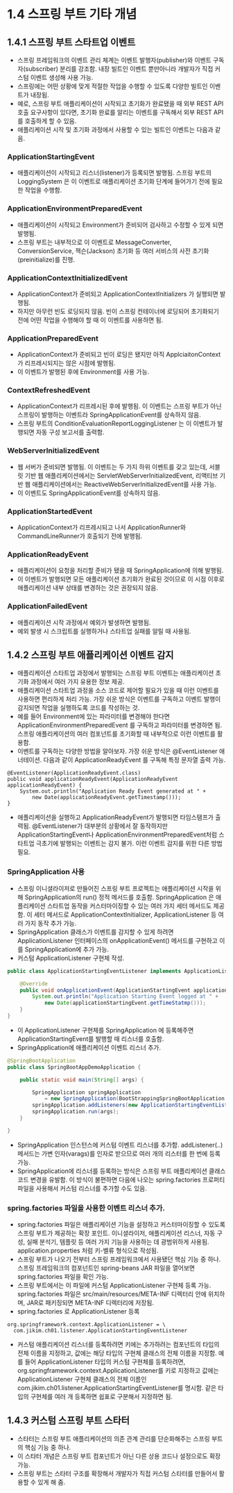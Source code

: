 # 1.4 스프링 부트 기타 개념
## 1.4.1 스프링 부트 스타트업 이벤트
- 스프링 프레임워크의 이벤트 관리 체계는 이벤트 발행자(publisher)와 이벤트 구독자(subscriber) 분리를 강조함. 내장 빌트인 이벤트 뿐만아니라 개발자가 직접 커스텀 이벤트 생성해 사용 가능.
- 스프링에는 어떤 상황에 맞게 적절한 작업을 수행할 수 있도록 다양한 빌트인 이벤트가 내장됨.
- 예로, 스프링 부트 애플리케이션이 시작되고 초기화가 완료됐을 때 외부 REST API 호출 요구사항이 있다면, 초기화 완료를 알리는 이벤트를 구독해서 외부 REST API를 호출하게 할 수 있음.
- 애플리케이션 시작 및 초기화 과정에서 사용할 수 있는 빌트인 이벤트는 다음과 같음.

### ApplicationStartingEvent 
- 애플리케이션이 시작되고 리스너(listener)가 등록되면 발행됨. 스프링 부트의 LoggingSystem 은 이 이벤트로 애플리케이션 초기화 단계에 들어가기 전에 필요한 작업을 수행함.

### ApplicationEnvironmentPreparedEvent
- 애플리케이션이 시작되고 Environment가 준비되어 검사하고 수정할 수 있게 되면 발행됨.
- 스프링 부트는 내부적으로 이 이벤트로 MessageConverter, ConversionService, 잭슨(Jackson) 초기화 등 여러 서비스의 사전 초기화(preinitialize)를 진행.

### ApplicationContextInitializedEvent
- ApplicationContext가 준비되고 ApplicationContextInitializers 가 실행되면 발행됨.
- 하지만 아무런 빈도 로딩되지 않음. 빈이 스프링 컨테이너에 로딩되어 초기화되기 전에 어떤 작업을 수행해야 할 때 이 이벤트를 사용하면 됨.

### ApplicationPreparedEvent
- ApplicationContext가 준비되고 빈이 로딩은 됐지만 아직 ApplciaitonContext가 리프레시되지는 않은 시점에 발행됨.
- 이 이벤트가 발행된 후에 Environment를 사용 가능.

### ContextRefreshedEvent
- ApplicationContext가 리프레시된 후에 발행됨. 이 이벤트는 스프링 부트가 아닌 스프링이 발행하는 이벤트라 SpringApplicationEvent를 상속하지 않음.
- 스프링 부트의 ConditionEvaluationReportLoggingListener 는 이 이벤트가 발행되면 자동 구성 보고서를 출력함.

### WebServerInitializedEvent
- 웹 서버가 준비되면 발행됨. 이 이벤트는 두 가지 하위 이벤트를 갖고 있는데, 서블릿 기반 웹 애플리케이션에서는 ServletWebServerInitializedEvent, 리액티브 기반 웹 애플리케이션에서는
ReactiveWebServerInitializedEvent를 사용 가능.
- 이 이벤트도 SpringApplicationEvent를 상속하지 않음.

### ApplicationStartedEvent
- ApplicationContext가 리프레시되고 나서 ApplicationRunner와 CommandLineRunner가 호출되기 전에 발행됨.

### ApplicationReadyEvent
- 애플리케이션이 요청을 처리할 준비가 됐을 때 SpringApplication에 의해 발행됨.
- 이 이벤트가 발행되면 모든 애플리케이션 초기화가 완료된 것이므로 이 시점 이후로 애플리케이션 내부 상태를 변경하는 것은 권장되지 않음.

### ApplicationFailedEvent
- 애플리케이션 시작 과정에서 예외가 발생하면 발행됨.
- 예외 발생 시 스크립트를 실행하거나 스타트업 실패를 알릴 때 사용됨.

## 1.4.2 스프링 부트 애플리케이션 이벤트 감지
- 애플리케이션 스타트업 과정에서 발행되는 스프링 부트 이벤트는 애플리케이션 초기화 과정에서 여러 가지 유용한 정보 제공.
- 애플리케이션 스타트업 과정을 소스 코드로 제어할 필요가 있을 때 이런 이벤트를 사용하면 편리하게 처리 가능. 가장 쉬운 방식은 이벤트를 구독하고 이벤트 발행이 감지되면 작업을 실행하도록 코드를 작성하는 것.
- 예를 들어 Environment에 있는 파라미터를 변경해야 한다면 ApplicationEnvironmentPreparedEvent 를 구독하고 파라미터를 변경하면 됨. 스프링 애플리케이션의 여러 컴포넌트를 초기화할 때 내부적으로
이런 이벤트를 활용함.
- 이벤트를 구독하는 다양한 방법을 알아보자. 가장 쉬운 방식은 @EventListener 애너테이션. 다음과 같이 ApplicationReadyEvent 를 구독해 특정 문자열 출력 가능.
```
@EventListener(ApplicationReadyEvent.class)
public void applicationReadyEvent(ApplicationReadyEvent applicationReadyEvent) {
    System.out.println("Application Ready Event generated at " + 
        new Date(applicationReadyEvent.getTimestamp()));
}
```
- 애플리케이션을 실행하고 ApplicationReadyEvent가 발행되면 타임스탬프가 출력됨. @EventListener가 대부분의 상황에서 잘 동작하지만 ApplicationStartingEvent나
ApplicationEnvironmentPreparedEvent처럼 스타트업 극초기에 발행되는 이벤트는 감지 불가. 이런 이벤트 감지를 위한 다른 방법 필요.

### SpringApplication 사용
- 스프링 이니셜라이저로 만들어진 스프링 부트 프로젝트는 애플리케이션 시작을 위해 SpringApplication의 run() 정적 메서드를 호출함. SpringApplication 은 애플리케이션 스타트업 동작을 커스터마이징할
수 있는 여러 가지 세터 메서드도 제공함. 이 세터 메서드로 ApplicationContextInitializer, ApplicationListener 등 여러 가지 동작 추가 가능.
- SpringApplication 클래스가 이벤트를 감지할 수 있게 하려면 ApplicationListener 인터페이스의 onApplicationEvent() 메서드를 구현하고 이를 SpringApplication에 추가 가능.
- 커스텀 ApplicationListener 구현체 작성.
```java
public class ApplicationStartingEventListener implements ApplicationListener<ApplicationStartingEvent> {

    @Override
    public void onApplicationEvent(ApplicationStartingEvent applicationStartingEvent) {
        System.out.println("Application Starting Event logged at " + 
            new Date(applicationStartingEvent.getTimeStatmp()));
    }
}
```
- 이 ApplicationListener 구현체를 SpringApplication 에 등록해주면 ApplicationStartingEvent를 발행할 때 리스너를 호출함.
- SpringApplication에 애플리케이션 이벤트 리스너 추가.
```java
@SpringBootApplication
public class SpringBootAppDemoApplication {

	public static void main(String[] args) {

		SpringApplication springApplication
			= new SpringApplication(BootStrappingSpringBootApplication.class);
		springApplication.addListeners(new ApplicationStartingEventListener());
		springApplication.run(args);
	}

}
```
- SpringApplication 인스턴스에 커스텀 이벤트 리스너를 추가함. addListener(..) 메서드는 가변 인자(varags)를 인자로 받으므로 여러 개의 리스터를 한 번에 등록 가능.
- SpringApplication에 리스너를 등록하는 방식은 스프링 부트 애플리케이션 클래스 코드 변경을 유발함. 이 방식이 불편하면 다음에 나오는 spring.factories 프로퍼티 파일을 사용해서 커스텀 리스너를 
추가할 수도 있음.

### spring.factories 파일을 사용한 이벤트 리스너 추가.
- spring.factories 파일은 애플리케이션 기능을 설정하고 커스터마이징할 수 있도록 스프링 부트가 제공하는 확장 포인트. 이니셜라이저, 애플리케이션 리스너, 자동 구성, 실패 분석기, 템플릿 등 여러 가지 기능을
사용하는 데 광범위하게 사용됨. application.properties 처럼 키-벨류 형식으로 작성됨.
- 스프링 부트가 나오기 전부터 스프링 프레임워크에서 사용됐던 핵심 기능 중 하나. 스프링 프레임워크의 컴포넌트인 spring-beans JAR 파일을 열어보면 spring.factories 파일을 확인 가능.
- 스프링 부트에서는 이 파일에 커스텀 ApplicationListener 구현체 등록 가능. spring.factories 파일은 src/main/resources/META-INF 디렉터리 안에 위치하며, JAR로 패키징되면 META-INF
디렉터리에 저장됨.
- spring.factories 로 ApplicationListener 등록
```properties
org.springframework.context.ApplicationListener = \
  com.jikim.ch01.listener.ApplicationStartingEventListener
```
- 커스텀 애플리케이션 리스너를 등록하려면 키에는 추가하려는 컴포넌트의 타입의 전체 이름을 지정하고, 값에는 해당 타입의 구현체 클래스의 전체 이름을 지정함. 예를 들어 ApplicationListener 타입의 커스텀
구현체를 등록하려면, org.springframework.context.ApplicationListener를 키로 지정하고 값에는 ApplicationListener 구현체 클래스의 전체 이름인 
com.jikim.ch01.listener.ApplicationStartingEventListener를 명시함. 같은 타입의 구현체를 여러 개 등록하면 쉽표로 구분해서 지정하면 됨.

## 1.4.3 커스텀 스프링 부트 스타터
- 스타터는 스프링 부트 애플리케이션의 의존 관계 관리를 단순화해주는 스프링 부트의 핵심 기능 중 하나.
- 이 스타터 개념은 스프링 부트 컴포넌트가 아닌 다른 상용 코드나 설정으로도 확장 가능.
- 스프링 부트는 스타터 구조를 확장해서 개발자가 직접 커스텀 스타터를 만들어서 활용할 수 있게 해 줌.


